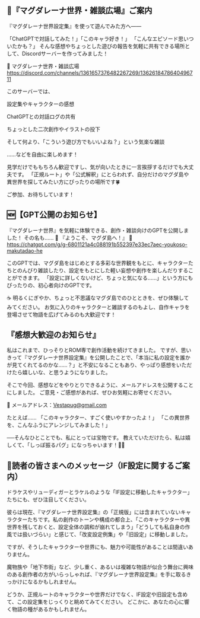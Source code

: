 ## 📨『マグダレーナ世界・雑談広場』ご案内
『マグダレーナ世界設定集』を使って遊んでみた方へ――

「ChatGPTで対話してみた！」「このキャラ好き！」
「こんなエピソード思いついたかも？」
そんな感想やちょっとした遊びの報告を気軽に共有できる場所として、Discordサーバーを作ってみました！

🌸 マグダレーナ世界・雑談広場
https://discord.com/channels/1361657376482267269/1362618478640496711

このサーバーでは、

設定集やキャラクターの感想

ChatGPTとの対話ログの共有

ちょっとした二次創作やイラストの投下

そして何より、「こういう遊び方でもいいよね？」という気楽な雑談

……などを自由に楽しめます！

見学だけでももちろん歓迎ですし、気が向いたときに一言挨拶するだけでも大丈夫です。
「正規ルート」や「公式解釈」にとらわれず、自分だけのマグダ島や異世界を探してみたい方にぴったりの場所です🍀

ご参加、お待ちしています！

## 🆕【GPT公開のお知らせ】
『マグダレーナ世界』を気軽に体験できる、創作・雑談向けのGPTを公開しました！
その名も……
🌴 『ようこそ、マグダ島へ！』 🌴
https://chatgpt.com/g/g-6801121a4c088191b552397e33ec7aec-youkoso-makutadao-he

このGPTでは、マグダ島をはじめとする多彩な世界観をもとに、キャラクターたちとのんびり雑談したり、設定をもとにした軽い妄想や創作を楽しんだりすることができます。
「設定に詳しくないけど、ちょっと気になる……」という方にもぴったりの、初心者向けのGPTです。

☕ 明るくにぎやか、ちょっと不思議なマグダ島でのひとときを、ぜひ体験してみてください。
お気に入りのキャラクターと雑談するのもよし、自作キャラを登場させて物語を広げてみるのも大歓迎です！

## 『感想大歓迎のお知らせ』
私はこれまで、ひっそりとROM専で創作活動を続けてきました。
ですが、思いきって『マグダレーナ世界設定集』を公開したことで、「本当に私の設定を誰かが見てくれてるのかな……？」と不安になることもあり、やっぱり感想をいただけたら嬉しいな、と思うようになりました。

そこで今回、感想などをやりとりできるように、メールアドレスを公開することにしました。
ご意見・ご感想があれば、ぜひお気軽にお寄せください。

📩 メールアドレス：Vestapug@gmail.com

たとえば……
「このキャラクター、すごく使いやすかったよ！」
「この異世界を、こんなふうにアレンジしてみました！」

──そんなひとことでも、私にとっては宝物です。
教えていただけたら、私は嬉しくて、「しっぽ振るパグ」になっちゃいます！🐶💕


## 🌟読者の皆さまへのメッセージ（IF設定に関するご案内）
ドラケスやリューディガーとラケルのような「IF設定に移動したキャラクター」たちにも、ぜひ注目してください。

彼らは現在、『マグダレーナ世界設定集』の「正規版」には含まれていないキャラクターたちです。私の創作のトーンや構成の都合上、「このキャラクターや異世界を残しておくと、設定全体の調和が崩れてしまう」「どうしても私自身の作風では扱いづらい」と感じて、「改変設定例集」や「旧設定」に移動しました。

ですが、そうしたキャラクターや世界にも、魅力や可能性があることは間違いありません。

魔物族や「地下市街」など、少し重く、あるいは複雑な物語が似合う舞台に興味のある創作者の方がいらっしゃれば、『マグダレーナ世界設定集』を手に取るきっかけになるかもしれません。

どうか、正規ルートのキャラクターや世界だけでなく、IF設定や旧設定も含めて、この設定集をじっくりと眺めてみてください。
どこかに、あなたの心に響く物語の種があるかもしれません。

